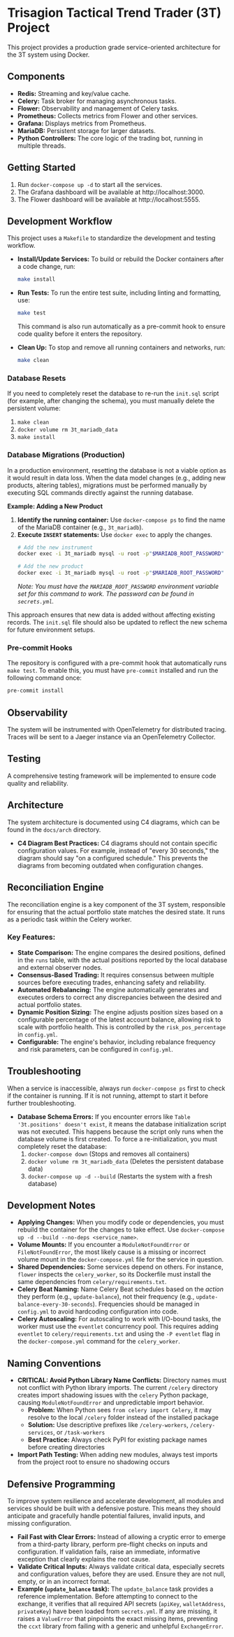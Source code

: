 # Trisagion Tactical Trend Trader (3T) Project

This project provides a production grade service-oriented architecture for the 3T system using Docker.

## Components

*   **Redis:** Streaming and key/value cache.
*   **Celery:** Task broker for managing asynchronous tasks.
*   **Flower:** Observability and management of Celery tasks.
*   **Prometheus:** Collects metrics from Flower and other services.
*   **Grafana:** Displays metrics from Prometheus.
*   **MariaDB:** Persistent storage for larger datasets.
*   **Python Controllers:** The core logic of the trading bot, running in multiple threads.

## Getting Started

1.  Run `docker-compose up -d` to start all the services.
2.  The Grafana dashboard will be available at http://localhost:3000.
3.  The Flower dashboard will be available at http://localhost:5555.

## Development Workflow

This project uses a `Makefile` to standardize the development and testing workflow.

-   **Install/Update Services:** To build or rebuild the Docker containers after a code change, run:
    ```bash
    make install
    ```
-   **Run Tests:** To run the entire test suite, including linting and formatting, use:
    ```bash
    make test
    ```
    This command is also run automatically as a pre-commit hook to ensure code quality before it enters the repository.

-   **Clean Up:** To stop and remove all running containers and networks, run:
    ```bash
    make clean
    ```

### Database Resets

If you need to completely reset the database to re-run the `init.sql` script (for example, after changing the schema), you must manually delete the persistent volume:

1.  `make clean`
2.  `docker volume rm 3t_mariadb_data`
3.  `make install`

### Database Migrations (Production)

In a production environment, resetting the database is not a viable option as it would result in data loss. When the data model changes (e.g., adding new products, altering tables), migrations must be performed manually by executing SQL commands directly against the running database.

**Example: Adding a New Product**

1.  **Identify the running container:** Use `docker-compose ps` to find the name of the MariaDB container (e.g., `3t_mariadb`).
2.  **Execute `INSERT` statements:** Use `docker exec` to apply the changes.
    ```bash
    # Add the new instrument
    docker exec -i 3t_mariadb mysql -u root -p"$MARIADB_ROOT_PASSWORD" 3t < "INSERT INTO instruments (name) VALUES ('NEW_INSTRUMENT');"

    # Add the new product
    docker exec -i 3t_mariadb mysql -u root -p"$MARIADB_ROOT_PASSWORD" 3t < "INSERT INTO products (instrument_id, exchange_id, symbol, product_type, max_leverage) VALUES ((SELECT id from instruments where name = 'NEW_INSTRUMENT'), 1, 'NEW/USDC:USDC', 'PERP', 10);"
    ```
    *Note: You must have the `MARIADB_ROOT_PASSWORD` environment variable set for this command to work. The password can be found in `secrets.yml`.*

This approach ensures that new data is added without affecting existing records. The `init.sql` file should also be updated to reflect the new schema for future environment setups.


### Pre-commit Hooks

The repository is configured with a pre-commit hook that automatically runs `make test`. To enable this, you must have `pre-commit` installed and run the following command once:

```bash
pre-commit install
```

## Observability

The system will be instrumented with OpenTelemetry for distributed tracing. Traces will be sent to a Jaeger instance via an OpenTelemetry Collector.

## Testing

A comprehensive testing framework will be implemented to ensure code quality and reliability.

## Architecture

The system architecture is documented using C4 diagrams, which can be found in the `docs/arch` directory.

- **C4 Diagram Best Practices:** C4 diagrams should not contain specific configuration values. For example, instead of "every 30 seconds," the diagram should say "on a configured schedule." This prevents the diagrams from becoming outdated when configuration changes.

## Reconciliation Engine

The reconciliation engine is a key component of the 3T system, responsible for ensuring that the actual portfolio state matches the desired state. It runs as a periodic task within the Celery worker.

### Key Features:

- **State Comparison:** The engine compares the desired positions, defined in the `runs` table, with the actual positions reported by the local database and external observer nodes.
- **Consensus-Based Trading:** It requires consensus between multiple sources before executing trades, enhancing safety and reliability.
- **Automated Rebalancing:** The engine automatically generates and executes orders to correct any discrepancies between the desired and actual portfolio states.
- **Dynamic Position Sizing:** The engine adjusts position sizes based on a configurable percentage of the latest account balance, allowing risk to scale with portfolio health. This is controlled by the `risk_pos_percentage` in `config.yml`.
- **Configurable:** The engine's behavior, including rebalance frequency and risk parameters, can be configured in `config.yml`.

## Troubleshooting

When a service is inaccessible, always run `docker-compose ps` first to check if the container is running. If it is not running, attempt to start it before further troubleshooting.

- **Database Schema Errors:** If you encounter errors like `Table '3t.positions' doesn't exist`, it means the database initialization script was not executed. This happens because the script only runs when the database volume is first created. To force a re-initialization, you must completely reset the database:
  1.  `docker-compose down` (Stops and removes all containers)
  2.  `docker volume rm 3t_mariadb_data` (Deletes the persistent database data)
  3.  `docker-compose up -d --build` (Restarts the system with a fresh database)

## Development Notes

- **Applying Changes:** When you modify code or dependencies, you must rebuild the container for the changes to take effect. Use `docker-compose up -d --build --no-deps <service_name>`.
- **Volume Mounts:** If you encounter a `ModuleNotFoundError` or `FileNotFoundError`, the most likely cause is a missing or incorrect volume mount in the `docker-compose.yml` file for the service in question.
- **Shared Dependencies:** Some services depend on others. For instance, `flower` inspects the `celery_worker`, so its Dockerfile must install the same dependencies from `celery/requirements.txt`.
- **Celery Beat Naming:** Name Celery Beat schedules based on the *action* they perform (e.g., `update-balance`), not their frequency (e.g., `update-balance-every-30-seconds`). Frequencies should be managed in `config.yml` to avoid hardcoding configuration into code.
- **Celery Autoscaling:** For autoscaling to work with I/O-bound tasks, the worker must use the `eventlet` concurrency pool. This requires adding `eventlet` to `celery/requirements.txt` and using the `-P eventlet` flag in the `docker-compose.yml` command for the `celery_worker`.

## Naming Conventions

- **CRITICAL: Avoid Python Library Name Conflicts:** Directory names must not conflict with Python library imports. The current `/celery` directory creates import shadowing issues with the `celery` Python package, causing `ModuleNotFoundError` and unpredictable import behavior.
  - **Problem:** When Python sees `from celery import Celery`, it may resolve to the local `/celery` folder instead of the installed package
  - **Solution:** Use descriptive prefixes like `/celery-workers`, `/celery-services`, or `/task-workers`
  - **Best Practice:** Always check PyPI for existing package names before creating directories
- **Import Path Testing:** When adding new modules, always test imports from the project root to ensure no shadowing occurs

## Defensive Programming

To improve system resilience and accelerate development, all modules and services should be built with a defensive posture. This means they should anticipate and gracefully handle potential failures, invalid inputs, and missing configuration.

- **Fail Fast with Clear Errors:** Instead of allowing a cryptic error to emerge from a third-party library, perform pre-flight checks on inputs and configuration. If validation fails, raise an immediate, informative exception that clearly explains the root cause.
- **Validate Critical Inputs:** Always validate critical data, especially secrets and configuration values, before they are used. Ensure they are not null, empty, or in an incorrect format.
- **Example (`update_balance` task):** The `update_balance` task provides a reference implementation. Before attempting to connect to the exchange, it verifies that all required API secrets (`apiKey`, `walletAddress`, `privateKey`) have been loaded from `secrets.yml`. If any are missing, it raises a `ValueError` that pinpoints the exact missing items, preventing the `ccxt` library from failing with a generic and unhelpful `ExchangeError`.